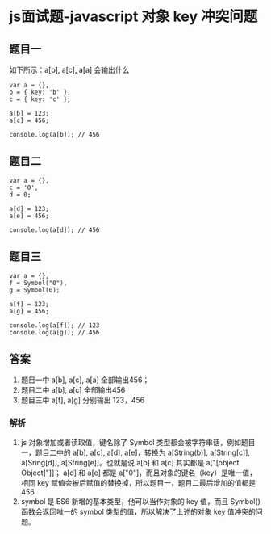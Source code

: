 # js面试题-javascript 对象 key 冲突问题
## 题目一
如下所示：a[b], a[c], a[a] 会输出什么

```
var a = {},
b = { key: 'b' },
c = { key: 'c' };

a[b] = 123;
a[c] = 456;

console.log(a[b]); // 456
```

## 题目二

```
var a = {},
c = '0',
d = 0;

a[d] = 123;
a[e] = 456;

console.log(a[d]); // 456
```

## 题目三

```
var a = {},
f = Symbol("0"),
g = Symbol(0);

a[f] = 123;
a[g] = 456;

console.log(a[f]); // 123
console.log(a[g]); // 456
```


## 答案

1. 题目一中 a[b], a[c], a[a] 全部输出456；
2. 题目二中 a[b], a[c]  全部输出456
3. 题目三中 a[f], a[g] 分别输出 123，456

### 解析
1. js 对象增加或者读取值，键名除了 Symbol 类型都会被字符串话，例如题目一，题目二中的 a[b], a[c], a[d], a[e]，转换为 a[String(b)], a[String[c]], a[Sring[d]], a[String[e]]。也就是说 a[b] 和 a[c] 其实都是 a["[object Object]"]]； a[d] 和 a[e] 都是 a["0"]，而且对象的键名（key）是唯一值，相同 key 赋值会被后赋值的替换掉，所以题目一，题目二最后增加的值都是 456
2. symbol 是 ES6 新增的基本类型，他可以当作对象的 key 值，而且 Symbol() 函数会返回唯一的 symbol 类型的值，所以解决了上述的对象 key 值冲突的问题。